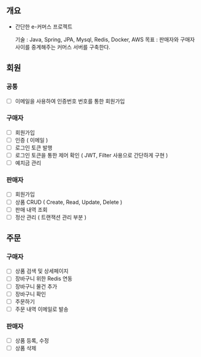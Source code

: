 ## 개요
- 간단한 e-커머스 프로젝트

  기술 : Java, Spring, JPA, Mysql, Redis, Docker, AWS
  목표 : 판매자와 구매자 사이를 중계해주는 커머스 서버를 구축한다.

## 회원
### 공통
- [ ]  이메일을 사용하여 인증번호 번호를 통한 회원가입
### 구매자
- [ ]  회원가입
- [ ]  인증 ( 이메일 )
- [ ]  로그인 토큰 발행
- [ ]  로그인 토큰을 통한 제어 확인 ( JWT, Filter 사용으로 간단하게 구현 )
- [ ]  예치금 관리
### 판매자
- [ ]  회원가입
- [ ]  상품 CRUD ( Create, Read, Update, Delete )
- [ ]  판매 내역 조회
- [ ]  정산 관리 ( 트랜잭션 관리 부분 )
## 주문
### 구매자
- [ ]  상품 검색 및 상세페이지
- [ ]  장바구니 위한 Redis 연동
- [ ]  장바구니 물건 추가
- [ ]  장바구니 확인
- [ ]  주문하기
- [ ]  주문 내역 이메일로 발송
### 판매자
- [ ]  상품 등록, 수정
- [ ]  상품 삭제

